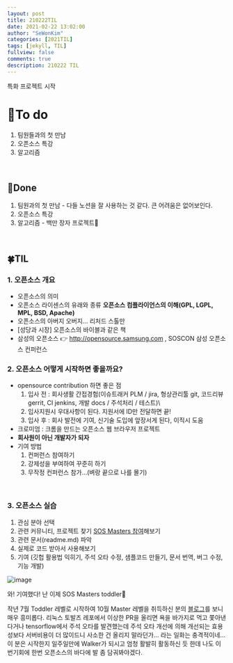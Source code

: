```yaml
---
layout: post
title: 210222TIL 
date: 2021-02-22 13:02:00
author: "SeWonKim"
categories: [2021TIL]
tags: [jekyll, TIL]
fullview: false
comments: true
description: 210222 TIL
---
```


특화 프로젝트 시작


# 🌱To do

1. 팀원들과의 첫 만남
2. 오픈소스 특강
3. 알고리즘
   
&nbsp;
&nbsp;

## 🌳Done

1. 팀원과의 첫 만남 - 다들 노션을 잘 사용하는 것 같다. 큰 어려움은 없어보인다.
2. 오픈소스 특강
3. 알고리즘 - 백만 장자 프로젝트🔺
   
&nbsp;
&nbsp;

## 🍀TIL

### 1. 오픈소스 개요

- 오픈소스의 의미
- 오픈소스 라이센스의 유래와 종류 **오픈소스 컴플라이언스의 이해(GPL, LGPL, MPL, BSD, Apache)**
- 오픈소스의 아버지 오버지... 리처드 스톨만
- [성당과 시장] 오픈소스의 바이블과 같은 책
- 삼성의 오픈소스 👉 http://opensource.samsung.com , SOSCON 삼성 오픈소스 컨퍼런스

### 2. 오픈소스 어떻게 시작하면 좋을까요?

- opensource contribution 하면 좋은 점
    1. 입사 전 : 회사생활 간접경험(이슈트래커 PLM / jira, 형상관리툴 git, 코드리뷰 gerrit, CI jenkins, 개발 docs / 주석처리 / 테스트)\
    2. 입사지원시 우대사항이 된다. 지원서에 ID만 전달하면 끝!
    3. 입사 후 : 회사 발전에 기여, 신기술 도입에 앞장서게 된다, 이직시 도움
- 크로미엄 : 크롬을 만드는 오픈소스 웹 브라우저 프로젝트
- **회사원이 아닌 개발자가 되자**
- 기여 방법
    1. 컨퍼런스 참여하기
    2. 강제성을 부여하여 꾸준히 하기
    3. 무작정 컨퍼런스 참가...(벼랑 끝으로 나를 몰기)

&nbsp;

### 3. 오픈소스 실습

1. 관심 분야 선택
2. 관련 커뮤니티, 프로젝트 찾기 [SOS Masters  참여](https://opensource.samsung.com/community/master/masterList)해보기
3. 관련 문서(readme.md) 파악
4. 실제로 코드 받아서 사용해보기
5. 기여 (깃헙 활용법 익히기, 주석 오타 수정, 샘플코드 만들기, 문서 번역, 버그 수정, 기능 개발)

![image](https://user-images.githubusercontent.com/30452963/108675061-9cd13f80-7529-11eb-8500-8db50041cbe9.png)

와! 기여했다! 난 이제 SOS Masters toddler👶


작년 7월 Toddler 레벨로 시작하여 10월 Master 레벨을 취득하신 분의 [블로그](https://underflow101.tistory.com/52)를 보니 매우 흥미롭다. 리눅스 토발즈 레포에서 이상한 PR을 올리면 욕을 바가지로 먹고 쫓아낸다거나 tensorflow에서 주석 오타를 발견했는데 주석 오타 개선에 의해 개선되는 효용성보다 서버비용이 더 많이드니 사소한 건 올리지 말라던가... 라는 일화는 충격적이네... 이 분은 시작한지 일주일만에 Walker가 되시고 엄청 활발히 활동하신 듯 한데 나도 이번기회에 한번 오픈소스의 바다에 발 좀 담궈봐야겠다.


&nbsp;
&nbsp;
